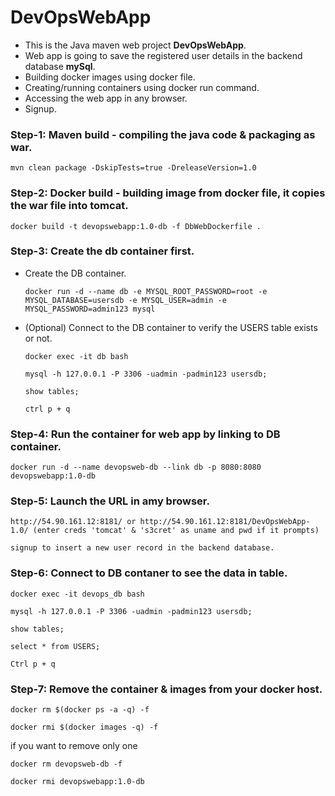 # DevOpsWebApp

* This is the Java maven web project **DevOpsWebApp**.
* Web app is going to save the registered user details in the backend database **mySql**.
* Building docker images using docker file.
* Creating/running containers using docker run command.
* Accessing the web app in any browser.
* Signup.


### Step-1: Maven build - compiling the java code & packaging as war.

    mvn clean package -DskipTests=true -DreleaseVersion=1.0

### Step-2: Docker build - building image from docker file, it copies the war file into tomcat.

    docker build -t devopswebapp:1.0-db -f DbWebDockerfile .

### Step-3: Create the db container first.


  * Create the DB container.

        docker run -d --name db -e MYSQL_ROOT_PASSWORD=root -e MYSQL_DATABASE=usersdb -e MYSQL_USER=admin -e MYSQL_PASSWORD=admin123 mysql
  
  * (Optional) Connect to the DB container to verify the USERS table exists or not.

        docker exec -it db bash

        mysql -h 127.0.0.1 -P 3306 -uadmin -padmin123 usersdb;

        show tables;

        ctrl p + q

### Step-4: Run the container for web app by linking to DB container.
    
    docker run -d --name devopsweb-db --link db -p 8080:8080 devopswebapp:1.0-db

### Step-5: Launch the URL in amy browser.
    
    http://54.90.161.12:8181/ or http://54.90.161.12:8181/DevOpsWebApp-1.0/ (enter creds 'tomcat' & 's3cret' as uname and pwd if it prompts)
    
    signup to insert a new user record in the backend database.
    
### Step-6: Connect to DB contaner to see the data in table.

    docker exec -it devops_db bash

    mysql -h 127.0.0.1 -P 3306 -uadmin -padmin123 usersdb;

    show tables;
    
    select * from USERS;
    
    Ctrl p + q
    
### Step-7: Remove the container & images from your docker host.

    docker rm $(docker ps -a -q) -f

    docker rmi $(docker images -q) -f
    
   if you want to remove only one
    
    docker rm devopsweb-db -f
    
    docker rmi devopswebapp:1.0-db
